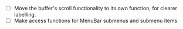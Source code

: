  - [ ] Move the buffer's scroll functionality to its own function, for clearer labelling.
 - [ ] Make access functions for MenuBar submenus and submenu items
